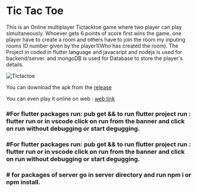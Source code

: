 # Tic Tac Toe

This is an Online multiplayer Tictacktoe game where two player can play simultaneously. Whoever gets 6 points of score first wins the game. one player have to create a room and others have to join the room my inputing rooms ID number given by the player1(Who has created the room). The Project in coded in flutter language and javacsript and nodejs is used for backend/server. and mongoDB is used for Database to store the player's details.

![Tictactoe](https://user-images.githubusercontent.com/81036521/177798657-de5dfd5f-d04d-437f-bc6e-1293e90b4b16.png)


You can download the apk from the [release](https://github.com/AadrianLeo/Tictactoe-Multiplayer-Game/releases)

You can even play it online on web : [web link](https://tictactoe-online-game.netlify.app/)


### #For flutter packages run: pub get  && to run flutter project run : flutter run  or in vscode click on run from the banner and click on run without debugging or start degugging.

###  #For flutter packages run: pub get  && to run flutter project run : flutter run  or in vscode click on run from the banner and click on run without debugging or start degugging.

### # for packages of server go in server directory and run npm i or npm install.
